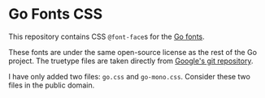 # Go Fonts CSS

This repository contains CSS `@font-face`s for the
[Go fonts](https://blog.golang.org/go-fonts).

These fonts are under the same open-source license as the rest of the
Go project. The truetype files are taken directly from
[Google's git repository](https://go.googlesource.com/image).

I have only added two files: `go.css` and `go-mono.css`. Consider
these two files in the public domain.
